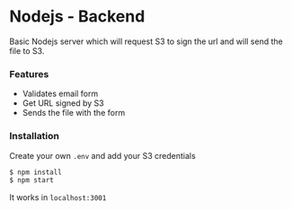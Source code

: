 # Nodejs - Backend 

Basic Nodejs server which will request S3 to sign the url and will send the file to S3.

### Features

  - Validates email form
  - Get URL signed by S3
  - Sends the file with the form

### Installation

Create your own `.env` and add your S3 credentials

```sh
$ npm install
$ npm start
```
It works in `localhost:3001`



